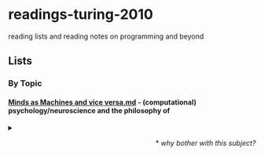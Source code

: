 # readings-turing-2010
reading lists and reading notes on programming and beyond

## Lists 

### By Topic
#### [Minds as Machines and vice versa.md](https://github.com/kellydinneen/readings-turing-2010/blob/master/Minds%20as%20Machines%20and%20vice%20versa.md) - (computational) psychology/neuroscience and the philosophy of
<details>
	<summary> <p align="right"> * <i>why bother with this subject?</i> </p> </summary>
<br>
	
	- **how can learn from the human mind to build better software?**
	
		* how can we (and should we) model computers on ourselves?
		
		* how can we avoid the pitfalls of human psychology when designing computer 'psychologies'
		
		* does framing software as psychology help us or hurt us as designers?	
		
	- how can we build software that is better for the human mind
	
		* how is the technology we use contributing to our wellbeing, planting new epistemic habits, changing the way we think
		
		* what can psychology + neuroscience tell us about how can we do better for users
		
		* how can we augment + fill in the gaps of human capacities rather than merely replicating + replacing them
		
	- how can understanding of computers enhance our understanding of the mind
	
		* what can psychologists/neuroscientists learn from programmers and computer scientists about the nature of information and thought
		
	- how can software be used as a tool in behavioral science research
	
		* for modelling of neural function, decision making, social interaction
		
		* for data processing
		
		* for data collection (e.g. scaled, web hosted surveys and digital experiments)
		
		* for communication and education
		
	- what should we think about AI?
	
		* what is there to be afraid of?
		
		* what kind of control do we have over the future?
	
	</details>

